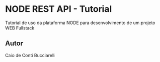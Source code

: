 # NODE REST API - Tutorial
Tutorial de uso da plataforma NODE para desenvolvimento de um projeto WEB Fullstack
## Autor
Caio de Conti Bucciarelli
